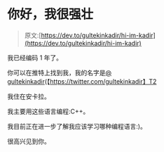 # 你好，我很强壮

> 原文:[https://dev.to/gultekinkadir/hi-im-kadir](https://dev.to/gultekinkadir/hi-im-kadir)

我已经编码 1 年了。

你可以在推特上找到我，我的名字是[@ gultekinkadir](https://dev.to/gultekinkadir)(【https://twitter.com/gultekinkadir】T2

我住在安卡拉。

我主要用这些语言编程:C++。

我目前正在进一步了解我应该学习哪种编程语言:)。

很高兴见到你。